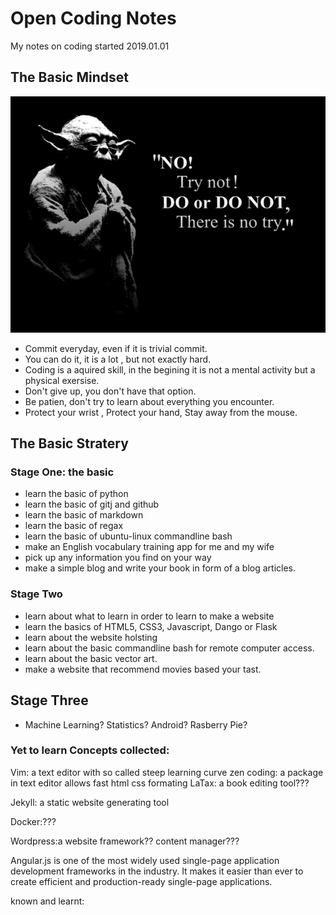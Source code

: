 # Open Coding Notes
My notes on coding
started 2019.01.01

## The Basic Mindset
![Try not!Do or do not,There is no try!](file_readme/try-not.jpg "Try not!Do or Do not, There is no try!")
* Commit everyday, even if it is trivial commit.
* You can do it, it is a lot , but not exactly hard.
* Coding is a aquired skill, in the begining it is not a mental activity but a physical exersise.
* Don't give up, you don't have that option.
* Be patien, don't try to learn about everything you encounter.
* Protect your wrist , Protect your hand, Stay away from the mouse.


## The Basic Stratery

### Stage One: the basic
* learn the basic of python
* learn the basic of gitj and github
* learn the basic of markdown
* learn the basic of regax
* learn the basic of ubuntu-linux commandline bash
* make an English vocabulary training app for me and my wife
* pick up any information you find on your way
* make a simple blog and write your book in form of a blog articles.


### Stage Two 
* learn about what to learn in order to learn to make a website
* learn the basics of HTML5, CSS3, Javascript, Dango or Flask
* learn about the website holsting
* learn about the basic commandline bash for remote computer access.
* learn about the basic vector art.
* make a website that recommend movies based your tast.

## Stage Three
* Machine Learning? Statistics? Android? Rasberry Pie?



### Yet to learn Concepts collected:

Vim: a text editor with so called steep learning curve
zen coding: a package in text editor allows fast html css formating
LaTax: a book editing tool???

Jekyll: a static website generating tool

Docker:???

Wordpress:a website  framework?? content manager???

Angular.js is one of the most widely used single-page application development frameworks in the industry. It makes it easier than ever to create efficient and production-ready single-page applications.

known and learnt:
